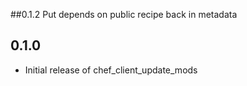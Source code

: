 ##0.1.2
Put depends on public recipe back in metadata 


## 0.1.0

- Initial release of chef_client_update_mods
